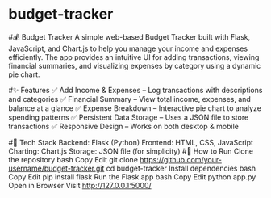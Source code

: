 # budget-tracker

#💰 Budget Tracker
A simple web-based Budget Tracker built with Flask, JavaScript, and Chart.js to help you manage your income and expenses efficiently. The app provides an intuitive UI for adding transactions, viewing financial summaries, and visualizing expenses by category using a dynamic pie chart.

#✨ Features
✅ Add Income & Expenses – Log transactions with descriptions and categories
✅ Financial Summary – View total income, expenses, and balance at a glance
✅ Expense Breakdown – Interactive pie chart to analyze spending patterns
✅ Persistent Data Storage – Uses a JSON file to store transactions
✅ Responsive Design – Works on both desktop & mobile

#🚀 Tech Stack
Backend: Flask (Python)
Frontend: HTML, CSS, JavaScript
Charting: Chart.js
Storage: JSON file (for simplicity)
#📌 How to Run
Clone the repository
bash
Copy
Edit
git clone https://github.com/your-username/budget-tracker.git
cd budget-tracker
Install dependencies
bash
Copy
Edit
pip install flask
Run the Flask app
bash
Copy
Edit
python app.py
Open in Browser
Visit http://127.0.0.1:5000/
